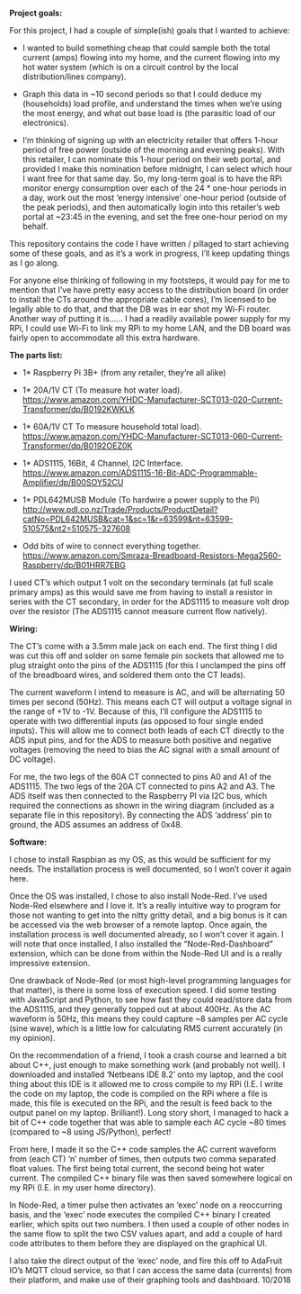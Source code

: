 <B>Project goals:</B>
<P>
For this project, I had a couple of simple(ish) goals that I wanted to achieve:
  
- I wanted to build something cheap that could sample both the total current (amps) flowing into my home, and the current flowing into my hot water system (which is on a circuit control by the local distribution/lines company). 

- Graph this data in ~10 second periods so that I could deduce my (households) load profile, and understand the times when we’re using the most energy, and what out base load is (the parasitic load of our electronics).

- I’m thinking of signing up with an electricity retailer that offers 1-hour period of free power (outside of the morning and evening peaks). With this retailer, I can nominate this 1-hour period on their web portal, and provided I make this nomination before midnight, I can select which hour I want free for that same day. So, my long-term goal is to have the RPi monitor energy consumption over each of the 24 * one-hour periods in a day, work out the most ‘energy intensive’ one-hour period (outside of the peak periods), and then automatically login into this retailer’s web portal at ~23:45 in the evening, and set the free one-hour period on my behalf. 

</P>
<P>
This repository contains the code I have written / pillaged to start achieving some of these goals, and as it’s a work in progress, I’ll keep updating things as I go along.
</P>
<P>
For anyone else thinking of following in my footsteps, it would pay for me to mention that I’ve have pretty easy access to the distribution board (in order to install the CTs around the appropriate cable cores), I’m licensed to be legally able to do that, and that the DB was in ear shot my Wi-Fi router. Another way of putting it is…… I had a readily available power supply for my RPi, I could use Wi-Fi to link my RPi to my home LAN, and the DB board was fairly open to accommodate all this extra hardware.
</P>
<B>The parts list:</B>
<P>
  
-	1* Raspberry Pi 3B+ (from any retailer, they’re all alike)

-	1* 20A/1V CT (To measure hot water load).
https://www.amazon.com/YHDC-Manufacturer-SCT013-020-Current-Transformer/dp/B0192KWKLK

-	1* 60A/1V CT To measure household total load).
https://www.amazon.com/YHDC-Manufacturer-SCT013-060-Current-Transformer/dp/B0192OEZ0K

-	1* ADS1115, 16Bit, 4 Channel, I2C Interface.
https://www.amazon.com/ADS1115-16-Bit-ADC-Programmable-Amplifier/dp/B00SOY52CU

-	1* PDL642MUSB Module (To hardwire a power supply to the Pi)
http://www.pdl.co.nz/Trade/Products/ProductDetail?catNo=PDL642MUSB&cat=1&sc=1&r=63599&nt=63599-510575&nt2=510575-327608

-	Odd bits of wire to connect everything together.
https://www.amazon.com/Smraza-Breadboard-Resistors-Mega2560-Raspberry/dp/B01HRR7EBG

I used CT’s which output 1 volt on the secondary terminals (at full scale primary amps) as this would save me from having to install a resistor in series with the CT secondary, in order for the ADS1115 to measure volt drop over the resistor (The ADS1115 cannot measure current flow natively). 
</P>
<B>Wiring:</B>
<P>
The CT’s come with a 3.5mm male jack on each end. The first thing I did was cut this off and solder on some female pin sockets that allowed me to plug straight onto the pins of the ADS1115 (for this I unclamped the pins off of the breadboard wires, and soldered them onto the CT leads).

The current waveform I intend to measure is AC, and will be alternating 50 times per second (50Hz). This means each CT will output a voltage signal in the range of +1V to -1V. Because of this, I’ll configure the ADS1115 to operate with two differential inputs (as opposed to four single ended inputs). This will allow me to connect both leads of each CT directly to the ADS input pins, and for the ADS to measure both positive and negative voltages (removing the need to bias the AC signal with a small amount of DC voltage). 

For me, the two legs of the 60A CT connected to pins A0 and A1 of the ADS1115. The two legs of the 20A CT connected to pins A2 and A3. The ADS itself was then connected to the Raspberry PI via I2C bus, which required the connections as shown in the wiring diagram (included as a separate file in this repository). By connecting the ADS ‘address’ pin to ground, the ADS assumes an address of 0x48.
</P>
<B>Software:</B>
<P>
I chose to install Raspbian as my OS, as this would be sufficient for my needs. The installation process is well documented, so I won’t cover it again here.

Once the OS was installed, I chose to also install Node-Red. I’ve used Node-Red elsewhere and I love it. It’s a really intuitive way to program for those not wanting to get into the nitty gritty detail, and a big bonus is it can be accessed via the web browser of a remote laptop. 
Once again, the installation process is well documented already, so I won’t cover it again. I will note that once installed, I also installed the “Node-Red-Dashboard” extension, which can be done from within the Node-Red UI and is a really impressive extension.

One drawback of Node-Red (or most high-level programming languages for that matter), is there is some loss of execution speed. I did some testing with JavaScript and Python, to see how fast they could read/store data from the ADS1115, and they generally topped out at about 400Hz. As the AC waveform is 50Hz, this means they could capture ~8 samples per AC cycle (sine wave), which is a little low for calculating RMS current accurately (in my opinion).

On the recommendation of a friend, I took a crash course and learned a bit about C++, just enough to make something work (and probably not well). I downloaded and installed ‘Netbeans IDE 8.2’ onto my laptop, and the cool thing about this IDE is it allowed me to cross compile to my RPi (I.E. I write the code on my laptop, the code is compiled on the RPi where a file is made, this file is executed on the RPi, and the result is feed back to the output panel on my laptop. Brilliant!).
Long story short, I managed to hack a bit of C++ code together that was able to sample each AC cycle ~80 times (compared to ~8 using JS/Python), perfect!

From here, I made it so the C++ code samples the AC current waveform from (each CT) ‘n’ number of times, then outputs two comma separated float values. The first being total current, the second being hot water current. The compiled C++ binary file was then saved somewhere logical on my RPi (I.E. in my user home directory).

In Node-Red, a timer pulse then activates an ‘exec’ node on a reoccurring basis, and the ‘exec’ node executes the compiled C++ binary I created earlier, which spits out two numbers. I then used a couple of other nodes in the same flow to split the two CSV values apart, and add a couple of hard code attributes to them before they are displayed on the graphical UI.

I also take the direct output of the ‘exec’ node, and fire this off to AdaFruit IO’s MQTT cloud service, so that I can access the same data (currents) from their platform, and make use of their graphing tools and dashboard. 10/2018
</P>
